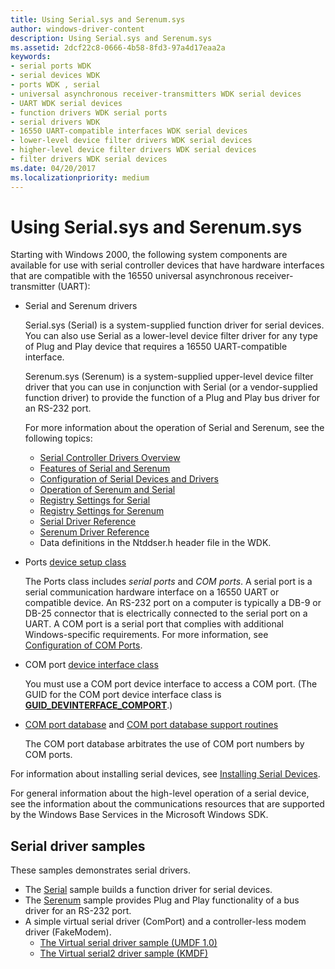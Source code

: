 ```yaml
---
title: Using Serial.sys and Serenum.sys
author: windows-driver-content
description: Using Serial.sys and Serenum.sys
ms.assetid: 2dcf22c8-0666-4b58-8fd3-97a4d17eaa2a
keywords:
- serial ports WDK
- serial devices WDK
- ports WDK , serial
- universal asynchronous receiver-transmitters WDK serial devices
- UART WDK serial devices
- function drivers WDK serial ports
- serial drivers WDK
- 16550 UART-compatible interfaces WDK serial devices
- lower-level device filter drivers WDK serial devices
- higher-level device filter drivers WDK serial devices
- filter drivers WDK serial devices
ms.date: 04/20/2017
ms.localizationpriority: medium
---
```


# Using Serial.sys and Serenum.sys





Starting with Windows 2000, the following system components are available for use with serial controller devices that have hardware interfaces that are compatible with the 16550 universal asynchronous receiver-transmitter (UART):

-   Serial and Serenum drivers

    Serial.sys (Serial) is a system-supplied function driver for serial devices. You can also use Serial as a lower-level device filter driver for any type of Plug and Play device that requires a 16550 UART-compatible interface.

    Serenum.sys (Serenum) is a system-supplied upper-level device filter driver that you can use in conjunction with Serial (or a vendor-supplied function driver) to provide the function of a Plug and Play bus driver for an RS-232 port.

    For more information about the operation of Serial and Serenum, see the following topics:

    -   [Serial Controller Drivers Overview](serial-drivers-overview.md)
    -   [Features of Serial and Serenum](features-of-serial-and-serenum.md)
    -   [Configuration of Serial Devices and Drivers](configuration-of-serial-devices-and-drivers.md)
    -   [Operation of Serenum and Serial](operation-of-serenum-and-serial.md)
    -   [Registry Settings for Serial](registry-settings-for-serial.md)
    -   [Registry Settings for Serenum](registry-settings-for-serenum.md)
    -   [Serial Driver Reference](https://msdn.microsoft.com/library/windows/hardware/ff547476)
    -   [Serenum Driver Reference](https://msdn.microsoft.com/library/windows/hardware/ff547040)
    -   Data definitions in the Ntddser.h header file in the WDK.

<!-- -->

-   Ports [device setup class](https://msdn.microsoft.com/library/windows/hardware/ff541509)

    The Ports class includes *serial ports* and *COM ports*. A serial port is a serial communication hardware interface on a 16550 UART or compatible device. An RS-232 port on a computer is typically a DB-9 or DB-25 connector that is electrically connected to the serial port on a UART. A COM port is a serial port that complies with additional Windows-specific requirements. For more information, see [Configuration of COM Ports](configuration-of-com-ports.md).

-   COM port [device interface class](https://msdn.microsoft.com/library/windows/hardware/ff541339)

    You must use a COM port device interface to access a COM port. (The GUID for the COM port device interface class is [**GUID\_DEVINTERFACE\_COMPORT**](https://msdn.microsoft.com/library/windows/hardware/ff545821).)

-   [COM port database](com-port-database.md) and [COM port database support routines](https://msdn.microsoft.com/library/windows/hardware/ff546483)

    The COM port database arbitrates the use of COM port numbers by COM ports.

For information about installing serial devices, see [Installing Serial Devices](installing-serial-devices.md).

For general information about the high-level operation of a serial device, see the information about the communications resources that are supported by the Windows Base Services in the Microsoft Windows SDK.

## Serial driver samples


These samples demonstrates serial drivers.

-   The [Serial](http://go.microsoft.com/fwlink/p/?LinkId=617962) sample builds a function driver for serial devices.
-   The [Serenum](http://go.microsoft.com/fwlink/p/?LinkId=617961) sample provides Plug and Play functionality of a bus driver for an RS-232 port.
-   A simple virtual serial driver (ComPort) and a controller-less modem driver (FakeModem).
    -   [The Virtual serial driver sample (UMDF 1.0)](http://go.microsoft.com/fwlink/p/?LinkId=617963)
    -   [The Virtual serial2 driver sample (KMDF)](http://go.microsoft.com/fwlink/p/?LinkId=722209)

 

 




